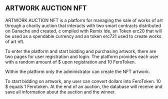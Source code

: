 ## ARTWORK AUCTION NFT
ARTWORK AUCTION NFT is a platform for managing the sale of works 
of art through a charity auction that interacts with
two smart contracts distributed on Ganache and created, c
ompiled with Remix Ide, an Token erc20 that will be used as a spendable currency 
and an token erc721 used to create works of art nft.

To enter the platform and start bidding and purchasing artwork,
there are two pages for user registration and login. The platform provides each user with a random amount of $ upon registration and 10 FeroToken.

Within the platform only the administrator can create the NFT artwork.

To start bidding on artwork, any user can convert dollars into FeroToken. 10 $ equals 1 Ferotoken.
At the end of an auction, the database will receive and save all information about the auction and the winner.